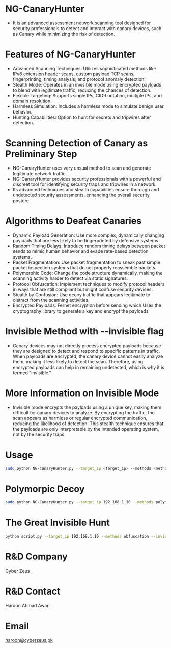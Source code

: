 # NG-CanaryHunter 
- It is an advanced assessment network scanning tool designed for security professionals to detect and interact with canary devices, such as Canary while minimizing the risk of detection.

# Features of NG-CanaryHunter 
- Advanced Scanning Techniques: Utilizes sophisticated methods like IPv6 extension header scans, custom payload TCP scans, fingerprinting, timing analysis, and protocol anomaly detection.
- Stealth Mode: Operates in an invisible mode using encrypted payloads to blend with legitimate traffic, reducing the chances of detection.
- Flexible Targeting: Supports single IPs, CIDR notation, multiple IPs, and domain resolution.
- Harmless Simulation: Includes a harmless mode to simulate benign user behavior.
- Hunting Capabilities: Option to hunt for secrets and tripwires after detection.
# Scanning Detection of Canary as Preliminary Step
- NG-CanaryHunter uses very unsual method to scan and generate legitimate network traffic.
- NG-CanaryHunter provides security professionals with a powerful and discreet tool for identifying security traps and tripwires in a network.
- Its advanced techniques and stealth capabilities ensure thorough and undetected security assessments, enhancing the overall security posture.

# Algorithms to Deafeat Canaries
- Dynamic Payload Generation: Use more complex, dynamically changing payloads that are less likely to be fingerprinted by defensive systems.
- Random Timing Delays: Introduce random timing delays between packet sends to mimic human behavior and evade rate-based detection systems.
- Packet Fragmentation: Use packet fragmentation to sneak past simple packet inspection systems that do not properly reassemble packets.
- Polymorphic Code: Change the code structure dynamically, making the scanning activity harder to detect via static signatures.
- Protocol Obfuscation: Implement techniques to modify protocol headers in ways that are still compliant but might confuse security devices.
- Stealth by Confusion: Use decoy traffic that appears legitimate to distract from the scanning activities.
- Encrypted Payloads: Fernet encryption before sending which Uses the cryptography library to generate a key and encrypt the payloads

# Invisible Method with --invisible flag
- Canary devices may not directly process encrypted payloads because they are designed to detect and respond to specific patterns in traffic. When payloads are encrypted, the canary device cannot easily analyze them, making it less likely to detect the scan. Therefore, using encrypted payloads can help in remaining undetected, which is why it is termed "invisible."

# More Information on Invisible Mode
- Invisible mode encrypts the payloads using a unique key, making them difficult for canary devices to analyze. By encrypting the traffic, the scan appears as harmless or regular encrypted communication, reducing the likelihood of detection. This stealth technique ensures that the payloads are only interpretable by the intended operating system, not by the security traps.

# Usage
```bash
sudo python NG-CanaryHunter.py --target_ip <target_ip> --methods <method1> <method2> --invisible --hunt
```

# Polymorpic Decoy
```bash
sudo python NG-CanaryHunter.py --target_ip 192.168.1.10 --methods polymorphic decoy --hunt
```

# The Great Invisible Hunt
```bash
python script.py --target_ip 192.168.1.10 --methods obfuscation --invisible --hunt
```


# R&D Company
Cyber Zeus

# R&D Contact
Haroon Ahmad Awan

# Email
haroon@cyberzeus.pk
